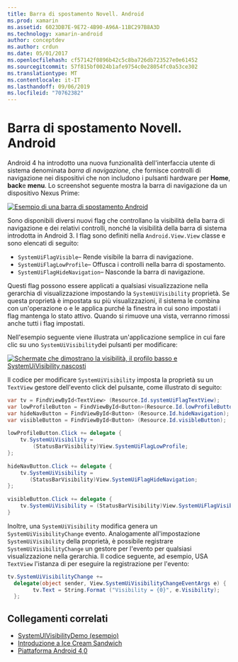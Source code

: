 ```yaml
---
title: Barra di spostamento Novell. Android
ms.prod: xamarin
ms.assetid: 6023DB7E-9E72-4B90-A96A-11BC297B8A3D
ms.technology: xamarin-android
author: conceptdev
ms.author: crdun
ms.date: 05/01/2017
ms.openlocfilehash: cf57142f0896b42c5c8ba726db723527e0e61452
ms.sourcegitcommit: 57f815bf0024b1afe9754c0e28054fc0a53ce302
ms.translationtype: MT
ms.contentlocale: it-IT
ms.lasthandoff: 09/06/2019
ms.locfileid: "70762382"
---
```

# <a name="xamarinandroid-navigation-bar"></a>Barra di spostamento Novell. Android

Android 4 ha introdotto una nuova funzionalità dell'interfaccia utente di sistema denominata *barra di navigazione*, che fornisce controlli di navigazione nei dispositivi che non includono i pulsanti hardware per **Home**, **back**e **menu**.
Lo screenshot seguente mostra la barra di navigazione da un dispositivo Nexus Prime:

 [![Esempio di una barra di spostamento Android](navigation-bar-images/19-navbar.png)](navigation-bar-images/19-navbar.png#lightbox)

Sono disponibili diversi nuovi flag che controllano la visibilità della barra di navigazione e dei relativi controlli, nonché la visibilità della barra di sistema introdotta in Android 3. I flag sono definiti nella `Android.View.View` classe e sono elencati di seguito:

- `SystemUiFlagVisible`&ndash; Rende visibile la barra di navigazione. 
- `SystemUiFlagLowProfile`&ndash; Offusca i controlli nella barra di spostamento. 
- `SystemUiFlagHideNavigation`&ndash; Nasconde la barra di navigazione. 

Questi flag possono essere applicati a qualsiasi visualizzazione nella gerarchia di visualizzazione impostando la `SystemUiVisibility` proprietà. Se questa proprietà è impostata su più visualizzazioni, il sistema le combina con un'operazione o e le applica purché la finestra in cui sono impostati i flag mantenga lo stato attivo. Quando si rimuove una vista, verranno rimossi anche tutti i flag impostati.

Nell'esempio seguente viene illustrata un'applicazione semplice in cui fare clic su uno `SystemUiVisibility`dei pulsanti per modificare:

 [![Schermate che dimostrano la visibilità, il profilo basso e SystemUiVisibility nascosti](navigation-bar-images/18-systemuivisibility.png)](navigation-bar-images/18-systemuivisibility.png#lightbox)

Il codice per modificare `SystemUiVisibility` imposta la proprietà su un `TextView` gestore dell'evento click del pulsante, come illustrato di seguito:

```csharp
var tv = FindViewById<TextView> (Resource.Id.systemUiFlagTextView);
var lowProfileButton = FindViewById<Button>(Resource.Id.lowProfileButton);
var hideNavButton = FindViewById<Button> (Resource.Id.hideNavigation);
var visibleButton = FindViewById<Button> (Resource.Id.visibleButton);
           
lowProfileButton.Click += delegate {
    tv.SystemUiVisibility =
        (StatusBarVisibility)View.SystemUiFlagLowProfile;
};
           
hideNavButton.Click += delegate {
    tv.SystemUiVisibility =
       (StatusBarVisibility)View.SystemUiFlagHideNavigation;        
};
           
visibleButton.Click += delegate {
    tv.SystemUiVisibility = (StatusBarVisibility)View.SystemUiFlagVisible;
}
```

Inoltre, una `SystemUiVisibility` modifica genera un `SystemUiVisibilityChange` evento. Analogamente all'impostazione `SystemUiVisibility` della proprietà, è possibile registrare `SystemUiVisibilityChange` un gestore per l'evento per qualsiasi visualizzazione nella gerarchia. Il codice seguente, ad esempio, USA `TextView` l'istanza di per eseguire la registrazione per l'evento:

```csharp
tv.SystemUiVisibilityChange +=
  delegate(object sender, View.SystemUiVisibilityChangeEventArgs e) {
        tv.Text = String.Format ("Visibility = {0}", e.Visibility);
  };
```

## <a name="related-links"></a>Collegamenti correlati

- [SystemUIVisibilityDemo (esempio)](https://docs.microsoft.com/samples/xamarin/monodroid-samples/systemuivisibilitydemo)
- [Introduzione a Ice Cream Sandwich](http://www.android.com/about/ice-cream-sandwich/)
- [Piattaforma Android 4,0](https://developer.android.com/sdk/android-4.0.html)
